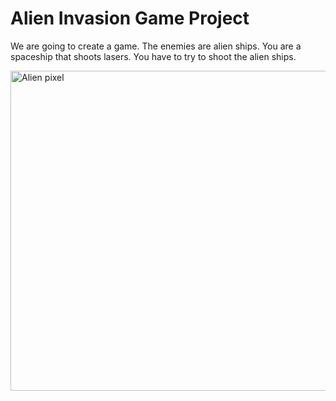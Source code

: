 # Alien Invasion Game Project

We are going to create a game.  The enemies are alien ships.  You are a spaceship that shoots lasers.  You have to try to shoot the alien ships.  

<a title="Axel Pixel, CC BY-SA 3.0 &lt;https://creativecommons.org/licenses/by-sa/3.0&gt;, via Wikimedia Commons" href="https://commons.wikimedia.org/wiki/File:Alien_pixel.png"><img width="512" alt="Alien pixel" src="https://upload.wikimedia.org/wikipedia/commons/4/45/Alien_pixel.png"></a>

